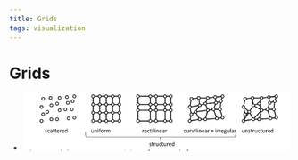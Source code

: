 ```yaml
---
title: Grids
tags: visualization
---
```


# Grids
- ![im](assets/Pasted%20Image%2020220411124545.png)


























































































